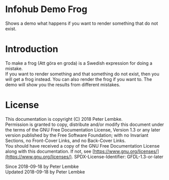 # Infohub Demo Frog

Shows a demo what happens if you want to render something that do not exist.

# Introduction

To make a frog (Att göra en groda) is a Swedish expression for doing a mistake.  
If you want to render something and that something do not exist, then you will get a frog instead. You can also render
the frog if you want to. The demo will show you the results from different mistakes.

# License

This documentation is copyright (C) 2018 Peter Lembke.  
Permission is granted to copy, distribute and/or modify this document under the terms of the GNU Free Documentation
License, Version 1.3 or any later version published by the Free Software Foundation; with no Invariant Sections, no
Front-Cover Links, and no Back-Cover Links.  
You should have received a copy of the GNU Free Documentation License along with this documentation. If not,
see [https://www.gnu.org/licenses/](https://www.gnu.org/licenses/). SPDX-License-Identifier: GFDL-1.3-or-later

Since 2018-09-18 by Peter Lembke  
Updated 2018-09-18 by Peter Lembke  
